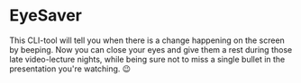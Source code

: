 # EyeSaver

This CLI-tool will tell you when there is a change happening on the screen by beeping. Now you can close your eyes and give them a rest during those late video-lecture nights, while being sure not to miss a single bullet in the presentation you're watching. 😉
